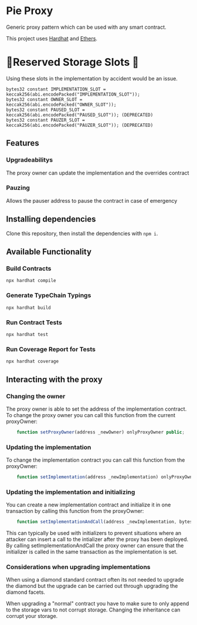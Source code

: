 # Pie Proxy

Generic proxy pattern which can be used with any smart contract.

This project uses [Hardhat](https://buidler.dev) and [Ethers](https://docs.ethers.io/ethers.js/html/index.html).

# 🚨Reserved Storage Slots 🚨

Using these slots in the implementation by accident would be an issue.

```
bytes32 constant IMPLEMENTATION_SLOT = keccak256(abi.encodePacked("IMPLEMENTATION_SLOT"));
bytes32 constant OWNER_SLOT = keccak256(abi.encodePacked("OWNER_SLOT"));
bytes32 constant PAUSED_SLOT = keccak256(abi.encodePacked("PAUSED_SLOT")); (DEPRECATED)
bytes32 constant PAUZER_SLOT = keccak256(abi.encodePacked("PAUZER_SLOT")); (DEPRECATED)
```

## Features

### Upgradeabilitys

The proxy owner can update the implementation and the overrides contract

### Pauzing

Allows the pauser address to pause the contract in case of emergency

## Installing dependencies

Clone this repository, then install the dependencies with `npm i`.

## Available Functionality

### Build Contracts

`npx hardhat compile`

### Generate TypeChain Typings

`npx hardhat build`

### Run Contract Tests

`npx hardhat test`

### Run Coverage Report for Tests

`npx hardhat coverage`

## Interacting with the proxy

### Changing the owner

The proxy owner is able to set the address of the implementation contract.
To change the proxy owner you can call this function from the current proxyOwner:

```js
    function setProxyOwner(address _newOwner) onlyProxyOwner public;
```

### Updating the implementation

To change the implementation contract you can call this function from the proxyOwner:

```js
    function setImplementation(address _newImplementation) onlyProxyOwner public;
```

### Updating the implementation and initializing

You can create a new implementation contract and initialize it in one transaction by calling this function from the proxyOwner:

```js
    function setImplementationAndCall(address _newImplementation, bytes calldata _data) payable onlyProxyOwner public;
```

This can typically be used with initializers to prevent situations where an attacker can insert a call to the intializer after the proxy has been deployed.
By calling setImplementationAndCall the proxy owner can ensure that the initializer is called in the same transaction as the implementation is set.

### Considerations when upgrading implementations

When using a diamond standard contract often its not needed to upgrade the diamond but the upgrade can be carried out through upgrading the diamond facets.

When upgrading a "normal" contract you have to make sure to only append to the storage vars to not corrupt storage. Changing the inheritance can corrupt your storage.
